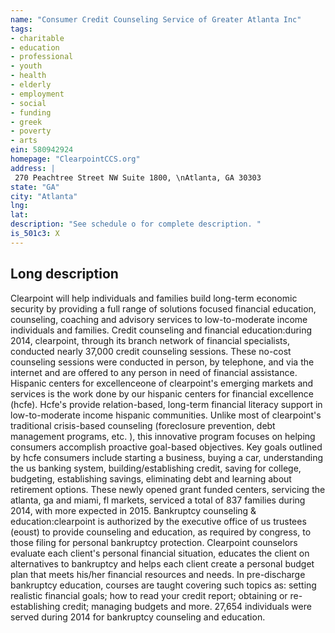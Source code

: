 ```yaml
---
name: "Consumer Credit Counseling Service of Greater Atlanta Inc"
tags:
- charitable
- education
- professional
- youth
- health
- elderly
- employment
- social
- funding
- greek
- poverty
- arts
ein: 580942924
homepage: "ClearpointCCS.org"
address: |
 270 Peachtree Street NW Suite 1800, \nAtlanta, GA 30303
state: "GA"
city: "Atlanta"
lng: 
lat: 
description: "See schedule o for complete description. "
is_501c3: X
---
```


## Long description

Clearpoint will help individuals and families build long-term economic security by providing a full range of solutions focused financial education, counseling, coaching and advisory services to low-to-moderate income individuals and families. Credit counseling and financial education:during 2014, clearpoint, through its branch network of financial specialists, conducted nearly 37,000 credit counseling sessions. These no-cost counseling sessions were conducted in person, by telephone, and via the internet and are offered to any person in need of financial assistance. Hispanic centers for excellenceone of clearpoint's emerging markets and services is the work done by our hispanic centers for financial excellence (hcfe). Hcfe's provide relation-based, long-term financial literacy support in low-to-moderate income hispanic communities. Unlike most of clearpoint's traditional crisis-based counseling (foreclosure prevention, debt management programs, etc. ), this innovative program focuses on helping consumers accomplish proactive goal-based objectives. Key goals outlined by hcfe consumers include starting a business, buying a car, understanding the us banking system, building/establishing credit, saving for college, budgeting, establishing savings, eliminating debt and learning about retirement options. These newly opened grant funded centers, servicing the atlanta, ga and miami, fl markets, serviced a total of 837 families during 2014, with more expected in 2015. Bankruptcy counseling & education:clearpoint is authorized by the executive office of us trustees (eoust) to provide counseling and education, as required by congress, to those filing for personal bankruptcy protection. Clearpoint counselors evaluate each client's personal financial situation, educates the client on alternatives to bankruptcy and helps each client create a personal budget plan that meets his/her financial resources and needs. In pre-discharge bankruptcy education, courses are taught covering such topics as: setting realistic financial goals; how to read your credit report; obtaining or re-establishing credit; managing budgets and more. 27,654 individuals were served during 2014 for bankruptcy counseling and education. 
